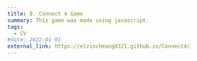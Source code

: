 ```yaml
---
title: 8. Connect 4 Game
summary: This game was made using javascript.
tags:
  - CV
#date: 2022-01-01
external_link: https://elvincheung0321.github.io/Connect4/
---
```

